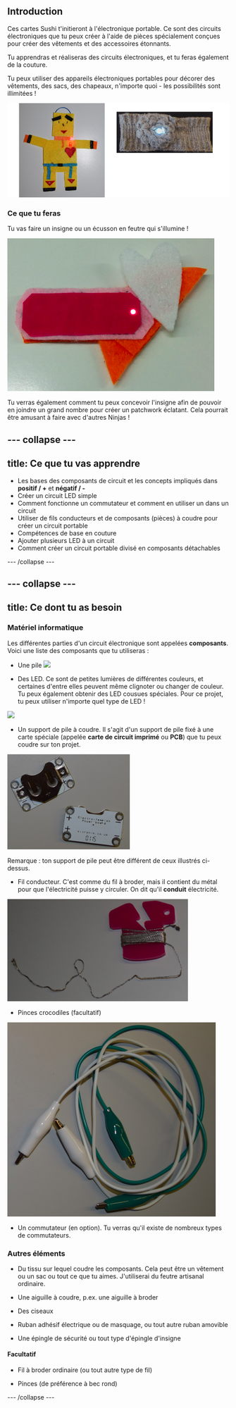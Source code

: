 ## Introduction

Ces cartes Sushi t'initieront à l'électronique portable. Ce sont des circuits électroniques que tu peux créer à l'aide de pièces spécialement conçues pour créer des vêtements et des accessoires étonnants.

Tu apprendras et réaliseras des circuits électroniques, et tu feras également de la couture.

Tu peux utiliser des appareils électroniques portables pour décorer des vêtements, des sacs, des chapeaux, n'importe quoi - les possibilités sont illimitées !

![](images/robot_headband_340_150_800.png)

### Ce que tu feras

Tu vas faire un insigne ou un écusson en feutre qui s'illumine !

![](images/badge_lit.png)

Tu verras également comment tu peux concevoir l'insigne afin de pouvoir en joindre un grand nombre pour créer un patchwork éclatant. Cela pourrait être amusant à faire avec d'autres Ninjas !

--- collapse ---
---
title: Ce que tu vas apprendre
---

+ Les bases des composants de circuit et les concepts impliqués dans **positif / +** et **négatif / -**
+ Créer un circuit LED simple
+ Comment fonctionne un commutateur et comment en utiliser un dans un circuit
+ Utiliser de fils conducteurs et de composants (pièces) à coudre pour créer un circuit portable
+ Compétences de base en couture
+ Ajouter plusieurs LED à un circuit
+ Comment créer un circuit portable divisé en composants détachables

--- /collapse ---

--- collapse ---
---
title: Ce dont tu as besoin
---

### Matériel informatique

Les différentes parties d'un circuit électronique sont appelées **composants**. Voici une liste des composants que tu utiliseras :

+ Une pile ![](images/batteries.png)

+ Des LED. Ce sont de petites lumières de différentes couleurs, et certaines d'entre elles peuvent même clignoter ou changer de couleur. Tu peux également obtenir des LED cousues spéciales. Pour ce projet, tu peux utiliser n'importe quel type de LED !

![](images/LEDs_mix.png)

+ Un support de pile à coudre. Il s'agit d'un support de pile fixé à une carte spéciale (appelée **carte de circuit imprimé** ou **PCB**) que tu peux coudre sur ton projet.

![](images/battery_holders.png)

Remarque : ton support de pile peut être différent de ceux illustrés ci-dessus.

+ Fil conducteur. C'est comme du fil à broder, mais il contient du métal pour que l'électricité puisse y circuler. On dit qu'il **conduit** électricité.

![](images/thread.png)

+ Pinces crocodiles (facultatif)

![](images/crocs.png)

+ Un commutateur (en option). Tu verras qu'il existe de nombreux types de commutateurs.

### Autres éléments

+ Du tissu sur lequel coudre les composants. Cela peut être un vêtement ou un sac ou tout ce que tu aimes. J'utiliserai du feutre artisanal ordinaire.

+ Une aiguille à coudre, p.ex. une aiguille à broder

+ Des ciseaux

+ Ruban adhésif électrique ou de masquage, ou tout autre ruban amovible

+ Une épingle de sécurité ou tout type d'épingle d'insigne

#### Facultatif

+ Fil à broder ordinaire (ou tout autre type de fil)

+ Pinces (de préférence à bec rond)

--- /collapse ---
